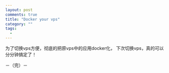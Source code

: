 ```yaml
---
layout: post
comments: true
title: "Docker your vps"
category: ""
tags: 
  - 
---
```


为了切换vps方便，彻底的把原vps中的应用docker化，
下次切换vps，真的可以分分钟搞定了！

－（完）－


